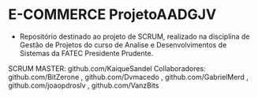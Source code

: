 # E-COMMERCE ProjetoAADGJV
- Repositório destinado ao projeto de SCRUM, realizado na disciplina de Gestão de Projetos do curso de Analise e Desenvolvimentos de Sistemas da FATEC Presidente Prudente.

SCRUM MASTER: github.com/KaiqueSandel
Collaboradores: github.com/BitZerone , github.com/Dvmacedo , github.com/GabrielMerd , github.com/joaopdroslv , github.com/VanzBits
